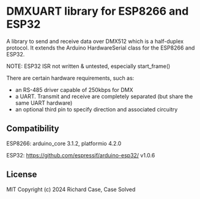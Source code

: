 # DMXUART library for ESP8266 and ESP32

A library to send and receive data over DMX512 which is a half-duplex protocol.
It extends the Arduino HardwareSerial class for the ESP8266 and ESP32.

NOTE: ESP32 ISR not written & untested, especially start_frame()

There are certain hardware requirements, such as:
 - an RS-485 driver capable of 250kbps for DMX
 - a UART. Transmit and receive are completely separated (but share the same UART hardware)
 - an optional third pin to specify direction and associated circuitry

## Compatibility

ESP8266: arduino_core 3.1.2, platformio 4.2.0

ESP32: https://github.com/espressif/arduino-esp32/ v1.0.6

## License

MIT
Copyright (c) 2024 Richard Case, Case Solved
